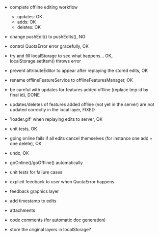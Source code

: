 - complete offline editing workflow
	- updates: OK
	- adds: OK
	- deletes: OK
- change pushEdit() to pushEdits(), NO
- control QuotaError error gracefully, OK
- try and fill localStorage to see what happens... OK, localStorage.setItem() throws error
- prevent attributeEditor to appear after replaying the stored edits, OK
- rename offlineFeatureService to offlineFeaturesManager, OK
- be careful with updates for features added offline (replace tmp id by final id), DONE
- updates/deletes of features added offline (not yet in the server) are not updated correctly in the local layer, FIXED
- 'loader.gif' when replaying edits to server, OK
- unit tests, OK
- going online fails if all edits cancel themselves (for instance one add + one delete), OK
- undo, OK
- goOnline()/goOffline() automatically

- unit tests for failure cases
- explicit feedback to user when QuotaError happens
- feedback graphics layer
- add timestamp to edits
- attachments
- code comments (for automatic doc generation)

- store the original layers in localStorage?

